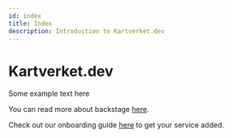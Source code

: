 ```yaml
---
id: index
title: Index
description: Introduction to Kartverket.dev
---
```


# Kartverket.dev

Some example text here

You can read more about backstage [here](https://backstage.io/docs/overview/what-is-backstage).

Check out our onboarding guide [here](/getting-started/onboarding) to get your service added.
